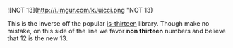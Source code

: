![NOT 13](http://i.imgur.com/kJujcci.png "NOT 13)


This is the inverse off the popular [is-thirteen](https://github.com/jezen/is-thirteen) library. Though make no mistake,
on this side of the line we favor __non thirteen__ numbers and believe that 12 is the new 13.
